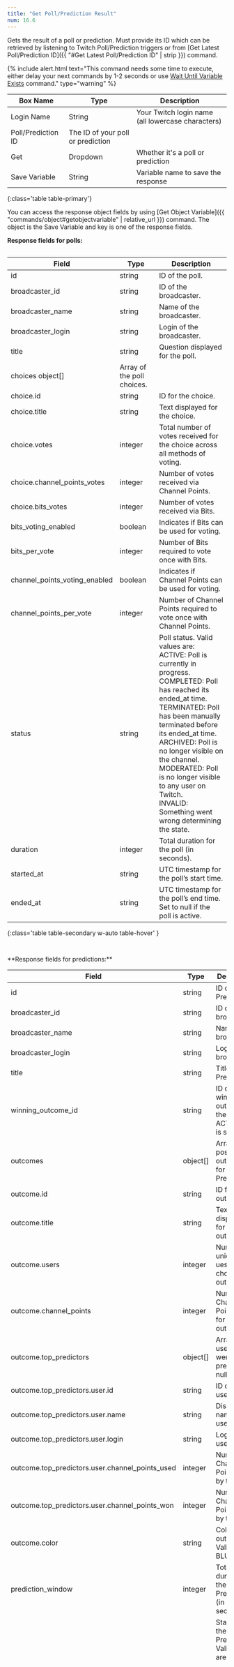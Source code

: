 ```yaml
---
title: "Get Poll/Prediction Result"
num: 16.6
---
```


Gets the result of a poll or prediction. Must provide its ID which can be retrieved by listening to Twitch Poll/Prediction triggers or from [Get Latest Poll/Prediction ID]({{ "#Get Latest Poll/Prediction ID" | strip }}) command.

{% include alert.html text="This command needs some time to execute, either delay your next commands by 1-2 seconds or use <a href='/commands/statements#waituntilvariableexists'>Wait Until Variable Exists</a> command." type="warning" %} 

| Box Name | Type | Description | 
|-------|--------|--------
|Login Name|String|Your Twitch login name (all lowercase characters)
|Poll/Prediction ID | The ID of your poll or prediction | 
|Get|Dropdown |Whether it's a poll or prediction
|Save Variable|String|Variable name to save the response
{:class='table table-primary'}

You can access the response object fields by using [Get Object Variable]({{ "commands/object#getobjectvariable" | relative_url }}) command. The object is the Save Variable and key is one of the response fields.


**Response fields for polls:**

<div style="height: 40vh; overflow-y: auto" markdown="1">

| Field | Type| Description| 
|-------|--------|--------
|id	|string|	ID of the poll.
|broadcaster_id	|string|	ID of the broadcaster.
|broadcaster_name	|string|	Name of the broadcaster.
|broadcaster_login	|string|	Login of the broadcaster.
|title	|string|	Question displayed for the poll.
|choices	object[]|	Array of the poll choices.
|choice.id	|string|	ID for the choice.
|choice.title	|string|	Text displayed for the choice.
|choice.votes	|integer|	Total number of votes received for the choice across all methods of voting.
|choice.channel_points_votes	|integer|	Number of votes received via Channel Points.
|choice.bits_votes	|integer|	Number of votes received via Bits.
|bits_voting_enabled	|boolean|	Indicates if Bits can be used for voting.
|bits_per_vote	|integer|	Number of Bits required to vote once with Bits.
|channel_points_voting_enabled	|boolean|	Indicates if Channel Points can be used for voting.
|channel_points_per_vote	|integer|	Number of Channel Points required to vote once with Channel Points.
|status	|string|	Poll status. Valid values are: <br/> ACTIVE: Poll is currently in progress.  <br/>COMPLETED: Poll has reached its ended_at time.  <br/>TERMINATED: Poll has been manually terminated before its ended_at time.  <br/>ARCHIVED: Poll is no longer visible on the channel.  <br/>MODERATED: Poll is no longer visible to any user on Twitch.  <br/>INVALID: Something went wrong determining the state.
|duration|	integer|	Total duration for the poll (in seconds).
|started_at|	string|	UTC timestamp for the poll’s start time.
|ended_at|	string|	UTC timestamp for the poll’s end time. Set to null if the poll is active.
{:class='table table-secondary w-auto table-hover' }

</div>
 <br/>
**Response fields for predictions:**

<div style="height: 40vh; overflow-y: auto" markdown="1">

| Field | Type| Description| 
|-------|--------|--------
|id	|string|	ID of the Prediction.
|broadcaster_id	|string|	ID of the broadcaster.
|broadcaster_name	|string|	Name of the broadcaster.
|broadcaster_login	|string|	Login of the broadcaster.
|title	|string|	Title for the Prediction.
|winning_outcome_id	|string|	ID of the winning outcome. If the status is ACTIVE, this is set to null.
|outcomes|	object[]|	Array of possible outcomes for the Prediction.
|outcome.id	|string|	ID for the outcome.
|outcome.title	|string|	Text displayed for outcome.
|outcome.users	|integer|	Number of unique uesrs that chose the outcome.
|outcome.channel_points	|integer|	Number of Channel Points used for the outcome.
|outcome.top_predictors	|object[]|	Array of users who were the top predictors. null if none.
|outcome.top_predictors.user.id	|string|	ID of the user.
|outcome.top_predictors.user.name	|string|	Display name of the user.
|outcome.top_predictors.user.login	|string|	Login of the user.
|outcome.top_predictors.user.channel_points_used	|integer|	Number of Channel Points used by the user.
|outcome.top_predictors.user.channel_points_won	|integer|	Number of Channel Points won by the user.
|outcome.color	|string|	Color for the outcome. Valid values: BLUE, PINK
|prediction_window	|integer|	Total duration for the Prediction (in seconds).
|status	|string|	Status of the Prediction. Valid values are: <br/> RESOLVED: A winning outcome has been chosen and the Channel Points have been distributed to the users who guessed the correct outcome. <br/>ACTIVE: The Prediction is active and viewers can make predictions. <br/>CANCELED: The Prediction has been canceled and the Channel Points have been refunded to participants. <br/>LOCKED: The Prediction has been locked and viewers can no longer make predictions.
|created_at	|string|	UTC timestamp for the Prediction’s start time.
|ended_at	|string|	UTC timestamp for when the Prediction ended. If the status is ACTIVE, this is set to null.
|locked_at	|string|	UTC timestamp for when the Prediction was locked. If the status is not LOCKED, this is set to null.
{:class='table table-secondary w-auto table-hover' }

</div>





